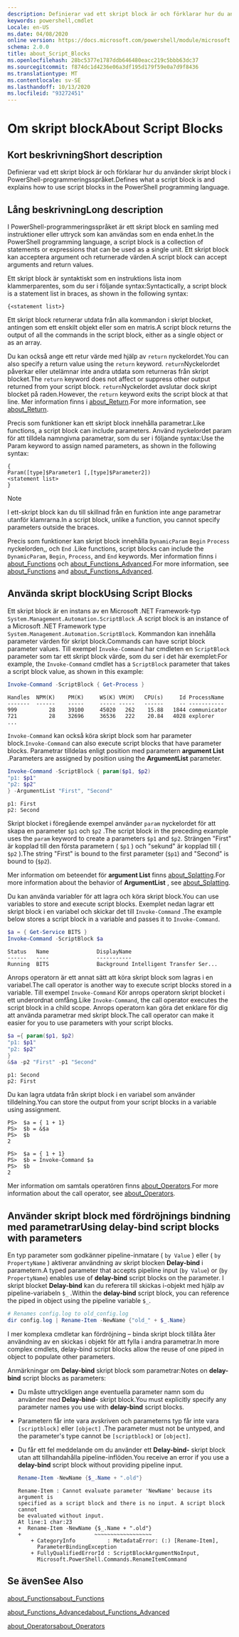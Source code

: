 ```yaml
---
description: Definierar vad ett skript block är och förklarar hur du använder skript block i PowerShell-programmeringsspråket.
keywords: powershell,cmdlet
Locale: en-US
ms.date: 04/08/2020
online version: https://docs.microsoft.com/powershell/module/microsoft.powershell.core/about/about_script_blocks?view=powershell-7.1&WT.mc_id=ps-gethelp
schema: 2.0.0
title: about_Script_Blocks
ms.openlocfilehash: 28bc5377e1787ddb646480eacc219c5bbb63dc37
ms.sourcegitcommit: f874dc1d4236e06a3df195d179f59e0a7d9f8436
ms.translationtype: MT
ms.contentlocale: sv-SE
ms.lasthandoff: 10/13/2020
ms.locfileid: "93272451"
---
```

# <a name="about-script-blocks"></a><span data-ttu-id="bccab-104">Om skript block</span><span class="sxs-lookup"><span data-stu-id="bccab-104">About Script Blocks</span></span>

## <a name="short-description"></a><span data-ttu-id="bccab-105">Kort beskrivning</span><span class="sxs-lookup"><span data-stu-id="bccab-105">Short description</span></span>

<span data-ttu-id="bccab-106">Definierar vad ett skript block är och förklarar hur du använder skript block i PowerShell-programmeringsspråket.</span><span class="sxs-lookup"><span data-stu-id="bccab-106">Defines what a script block is and explains how to use script blocks in the PowerShell programming language.</span></span>

## <a name="long-description"></a><span data-ttu-id="bccab-107">Lång beskrivning</span><span class="sxs-lookup"><span data-stu-id="bccab-107">Long description</span></span>

<span data-ttu-id="bccab-108">I PowerShell-programmeringsspråket är ett skript block en samling med instruktioner eller uttryck som kan användas som en enda enhet.</span><span class="sxs-lookup"><span data-stu-id="bccab-108">In the PowerShell programming language, a script block is a collection of statements or expressions that can be used as a single unit.</span></span>
<span data-ttu-id="bccab-109">Ett skript block kan acceptera argument och returnerade värden.</span><span class="sxs-lookup"><span data-stu-id="bccab-109">A script block can accept arguments and return values.</span></span>

<span data-ttu-id="bccab-110">Ett skript block är syntaktiskt som en instruktions lista inom klammerparentes, som du ser i följande syntax:</span><span class="sxs-lookup"><span data-stu-id="bccab-110">Syntactically, a script block is a statement list in braces, as shown in the following syntax:</span></span>

```
{<statement list>}
```

<span data-ttu-id="bccab-111">Ett skript block returnerar utdata från alla kommandon i skript blocket, antingen som ett enskilt objekt eller som en matris.</span><span class="sxs-lookup"><span data-stu-id="bccab-111">A script block returns the output of all the commands in the script block, either as a single object or as an array.</span></span>

<span data-ttu-id="bccab-112">Du kan också ange ett retur värde med hjälp av `return` nyckelordet.</span><span class="sxs-lookup"><span data-stu-id="bccab-112">You can also specify a return value using the `return` keyword.</span></span> <span data-ttu-id="bccab-113">`return`Nyckelordet påverkar eller utelämnar inte andra utdata som returneras från skript blocket.</span><span class="sxs-lookup"><span data-stu-id="bccab-113">The `return` keyword does not affect or suppress other output returned from your script block.</span></span> <span data-ttu-id="bccab-114">`return`Nyckelordet avslutar dock skript blocket på raden.</span><span class="sxs-lookup"><span data-stu-id="bccab-114">However, the `return` keyword exits the script block at that line.</span></span> <span data-ttu-id="bccab-115">Mer information finns i [about_Return](about_Return.md).</span><span class="sxs-lookup"><span data-stu-id="bccab-115">For more information, see [about_Return](about_Return.md).</span></span>

<span data-ttu-id="bccab-116">Precis som funktioner kan ett skript block innehålla parametrar.</span><span class="sxs-lookup"><span data-stu-id="bccab-116">Like functions, a script block can include parameters.</span></span> <span data-ttu-id="bccab-117">Använd nyckelordet param för att tilldela namngivna parametrar, som du ser i följande syntax:</span><span class="sxs-lookup"><span data-stu-id="bccab-117">Use the Param keyword to assign named parameters, as shown in the following syntax:</span></span>

```
{
Param([type]$Parameter1 [,[type]$Parameter2])
<statement list>
}
```

> [!NOTE]
> <span data-ttu-id="bccab-118">I ett-skript block kan du till skillnad från en funktion inte ange parametrar utanför klamrarna.</span><span class="sxs-lookup"><span data-stu-id="bccab-118">In a script block, unlike a function, you cannot specify parameters outside the braces.</span></span>

<span data-ttu-id="bccab-119">Precis som funktioner kan skript block innehålla `DynamicParam` `Begin` `Process` nyckelorden,, och `End` .</span><span class="sxs-lookup"><span data-stu-id="bccab-119">Like functions, script blocks can include the `DynamicParam`, `Begin`, `Process`, and `End` keywords.</span></span> <span data-ttu-id="bccab-120">Mer information finns i [about_Functions](about_Functions.md) och [about_Functions_Advanced](about_Functions_Advanced.md).</span><span class="sxs-lookup"><span data-stu-id="bccab-120">For more information, see [about_Functions](about_Functions.md) and [about_Functions_Advanced](about_Functions_Advanced.md).</span></span>

## <a name="using-script-blocks"></a><span data-ttu-id="bccab-121">Använda skript block</span><span class="sxs-lookup"><span data-stu-id="bccab-121">Using Script Blocks</span></span>

<span data-ttu-id="bccab-122">Ett skript block är en instans av en Microsoft .NET Framework-typ `System.Management.Automation.ScriptBlock` .</span><span class="sxs-lookup"><span data-stu-id="bccab-122">A script block is an instance of a Microsoft .NET Framework type `System.Management.Automation.ScriptBlock`.</span></span> <span data-ttu-id="bccab-123">Kommandon kan innehålla parameter värden för skript block.</span><span class="sxs-lookup"><span data-stu-id="bccab-123">Commands can have script block parameter values.</span></span> <span data-ttu-id="bccab-124">Till exempel `Invoke-Command` har cmdleten en `ScriptBlock` parameter som tar ett skript block värde, som du ser i det här exemplet:</span><span class="sxs-lookup"><span data-stu-id="bccab-124">For example, the `Invoke-Command` cmdlet has a `ScriptBlock` parameter that takes a script block value, as shown in this example:</span></span>

```powershell
Invoke-Command -ScriptBlock { Get-Process }
```

```Output
Handles  NPM(K)    PM(K)     WS(K) VM(M)   CPU(s)     Id ProcessName
-------  ------    -----     ----- -----   ------     -- -----------
999          28    39100     45020   262    15.88   1844 communicator
721          28    32696     36536   222    20.84   4028 explorer
...
```

<span data-ttu-id="bccab-125">`Invoke-Command` kan också köra skript block som har parameter block.</span><span class="sxs-lookup"><span data-stu-id="bccab-125">`Invoke-Command` can also execute script blocks that have parameter blocks.</span></span>
<span data-ttu-id="bccab-126">Parametrar tilldelas enligt position med parametern **argument List** .</span><span class="sxs-lookup"><span data-stu-id="bccab-126">Parameters are assigned by position using the **ArgumentList** parameter.</span></span>

```powershell
Invoke-Command -ScriptBlock { param($p1, $p2)
"p1: $p1"
"p2: $p2"
} -ArgumentList "First", "Second"
```

```Output
p1: First
p2: Second
```

<span data-ttu-id="bccab-127">Skript blocket i föregående exempel använder `param` nyckelordet för att skapa en parameter `$p1` och `$p2` .</span><span class="sxs-lookup"><span data-stu-id="bccab-127">The script block in the preceding example uses the `param` keyword to create a parameters `$p1` and `$p2`.</span></span> <span data-ttu-id="bccab-128">Strängen "First" är kopplad till den första parametern ( `$p1` ) och "sekund" är kopplad till ( `$p2` ).</span><span class="sxs-lookup"><span data-stu-id="bccab-128">The string "First" is bound to the first parameter (`$p1`) and "Second" is bound to (`$p2`).</span></span>

<span data-ttu-id="bccab-129">Mer information om beteendet för **argument List** finns [about_Splatting](about_Splatting.md#splatting-with-arrays).</span><span class="sxs-lookup"><span data-stu-id="bccab-129">For more information about the behavior of **ArgumentList** , see [about_Splatting](about_Splatting.md#splatting-with-arrays).</span></span>

<span data-ttu-id="bccab-130">Du kan använda variabler för att lagra och köra skript block.</span><span class="sxs-lookup"><span data-stu-id="bccab-130">You can use variables to store and execute script blocks.</span></span> <span data-ttu-id="bccab-131">Exemplet nedan lagrar ett skript block i en variabel och skickar det till `Invoke-Command` .</span><span class="sxs-lookup"><span data-stu-id="bccab-131">The example below stores a script block in a variable and passes it to `Invoke-Command`.</span></span>

```powershell
$a = { Get-Service BITS }
Invoke-Command -ScriptBlock $a
```

```Output
Status   Name               DisplayName
------   ----               -----------
Running  BITS               Background Intelligent Transfer Ser...
```

<span data-ttu-id="bccab-132">Anrops operatorn är ett annat sätt att köra skript block som lagras i en variabel.</span><span class="sxs-lookup"><span data-stu-id="bccab-132">The call operator is another way to execute script blocks stored in a variable.</span></span>
<span data-ttu-id="bccab-133">Till exempel `Invoke-Command` Kör anrops operatorn skript blocket i ett underordnat omfång.</span><span class="sxs-lookup"><span data-stu-id="bccab-133">Like `Invoke-Command`, the call operator executes the script block in a child scope.</span></span> <span data-ttu-id="bccab-134">Anrops operatorn kan göra det enklare för dig att använda parametrar med skript block.</span><span class="sxs-lookup"><span data-stu-id="bccab-134">The call operator can make it easier for you to use parameters with your script blocks.</span></span>

```powershell
$a ={ param($p1, $p2)
"p1: $p1"
"p2: $p2"
}
&$a -p2 "First" -p1 "Second"
```

```Output
p1: Second
p2: First
```

<span data-ttu-id="bccab-135">Du kan lagra utdata från skript block i en variabel som använder tilldelning.</span><span class="sxs-lookup"><span data-stu-id="bccab-135">You can store the output from your script blocks in a variable using assignment.</span></span>

```
PS>  $a = { 1 + 1}
PS>  $b = &$a
PS>  $b
2
```

```
PS>  $a = { 1 + 1}
PS>  $b = Invoke-Command $a
PS>  $b
2
```

<span data-ttu-id="bccab-136">Mer information om samtals operatören finns [about_Operators](about_Operators.md).</span><span class="sxs-lookup"><span data-stu-id="bccab-136">For more information about the call operator, see [about_Operators](about_Operators.md).</span></span>

## <a name="using-delay-bind-script-blocks-with-parameters"></a><span data-ttu-id="bccab-137">Använder skript block med fördröjnings bindning med parametrar</span><span class="sxs-lookup"><span data-stu-id="bccab-137">Using delay-bind script blocks with parameters</span></span>

<span data-ttu-id="bccab-138">En typ parameter som godkänner pipeline-inmatare ( `by Value` ) eller ( `by PropertyName` ) aktiverar användning av skript blocken **Delay-bind** i parametern.</span><span class="sxs-lookup"><span data-stu-id="bccab-138">A typed parameter that accepts pipeline input (`by Value`) or (`by PropertyName`) enables use of **delay-bind** script blocks on the parameter.</span></span>
<span data-ttu-id="bccab-139">I skript blocket **Delay-bind** kan du referera till skickas i-objekt med hjälp av pipeline-variabeln `$_` .</span><span class="sxs-lookup"><span data-stu-id="bccab-139">Within the **delay-bind** script block, you can reference the piped in object using the pipeline variable `$_`.</span></span>

```powershell
# Renames config.log to old_config.log
dir config.log | Rename-Item -NewName {"old_" + $_.Name}
```

<span data-ttu-id="bccab-140">I mer komplexa cmdletar kan fördröjning – binda skript block tillåta åter användning av en skickas i objekt för att fylla i andra parametrar.</span><span class="sxs-lookup"><span data-stu-id="bccab-140">In more complex cmdlets, delay-bind script blocks allow the reuse of one piped in object to populate other parameters.</span></span>

<span data-ttu-id="bccab-141">Anmärkningar om **Delay-bind** skript block som parametrar:</span><span class="sxs-lookup"><span data-stu-id="bccab-141">Notes on **delay-bind** script blocks as parameters:</span></span>

- <span data-ttu-id="bccab-142">Du måste uttryckligen ange eventuella parameter namn som du använder med **Delay-bind-** skript block.</span><span class="sxs-lookup"><span data-stu-id="bccab-142">You must explicitly specify any parameter names you use with **delay-bind** script blocks.</span></span>
- <span data-ttu-id="bccab-143">Parametern får inte vara avskriven och parameterns typ får inte vara `[scriptblock]` eller `[object]` .</span><span class="sxs-lookup"><span data-stu-id="bccab-143">The parameter must not be untyped, and the parameter's type cannot be `[scriptblock]` or `[object]`.</span></span>
- <span data-ttu-id="bccab-144">Du får ett fel meddelande om du använder ett **Delay-bind-** skript block utan att tillhandahålla pipeline-inflöden.</span><span class="sxs-lookup"><span data-stu-id="bccab-144">You receive an error if you use a **delay-bind** script block without providing pipeline input.</span></span>

  ```powershell
  Rename-Item -NewName {$_.Name + ".old"}
  ```

  ```Output
  Rename-Item : Cannot evaluate parameter 'NewName' because its argument is
  specified as a script block and there is no input. A script block cannot
  be evaluated without input.
  At line:1 char:23
  +  Rename-Item -NewName {$_.Name + ".old"}
  +                       ~~~~~~~~~~~~~~~~~~
      + CategoryInfo          : MetadataError: (:) [Rename-Item],
        ParameterBindingException
      + FullyQualifiedErrorId : ScriptBlockArgumentNoInput,
        Microsoft.PowerShell.Commands.RenameItemCommand
  ```

## <a name="see-also"></a><span data-ttu-id="bccab-145">Se även</span><span class="sxs-lookup"><span data-stu-id="bccab-145">See Also</span></span>

[<span data-ttu-id="bccab-146">about_Functions</span><span class="sxs-lookup"><span data-stu-id="bccab-146">about_Functions</span></span>](about_Functions.md)

[<span data-ttu-id="bccab-147">about_Functions_Advanced</span><span class="sxs-lookup"><span data-stu-id="bccab-147">about_Functions_Advanced</span></span>](about_Functions_Advanced.md)

[<span data-ttu-id="bccab-148">about_Operators</span><span class="sxs-lookup"><span data-stu-id="bccab-148">about_Operators</span></span>](about_Operators.md)

